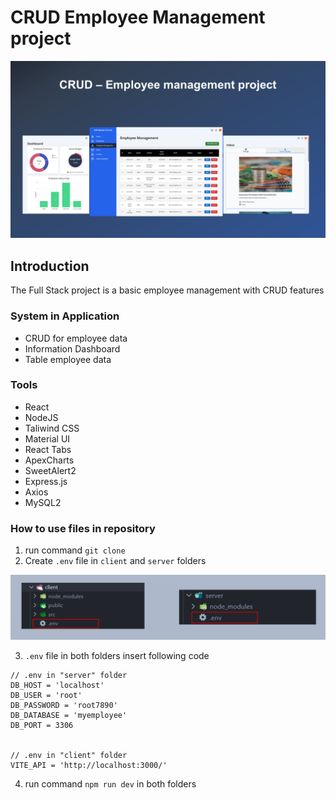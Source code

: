 # CRUD Employee Management project

![project overview](./overview-image/project-overview.png)

## Introduction
The Full Stack project is a basic employee management with CRUD features

### System in Application
* CRUD for employee data
* Information Dashboard
* Table employee data

### Tools
* React
* NodeJS
* Taliwind CSS
* Material UI
* React Tabs
* ApexCharts
* SweetAlert2
* Express.js
* Axios
* MySQL2

### How to use files in repository
1. run command `git clone`
2. Create `.env` file in `client` and `server` folders

![.env position](./overview-image/env.png)

3. `.env` file in both folders insert following code

```
// .env in "server" folder
DB_HOST = 'localhost'
DB_USER = 'root'
DB_PASSWORD = 'root7890'
DB_DATABASE = 'myemployee'
DB_PORT = 3306


// .env in "client" folder
VITE_API = 'http://localhost:3000/'
```

4. run command `npm run dev` in both folders